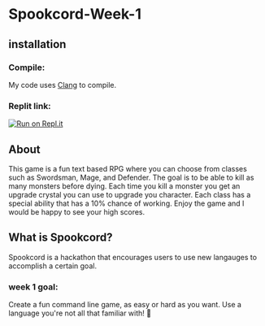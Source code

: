 # Spookcord-Week-1

## installation 

### Compile:
My code uses [Clang](https://clang.llvm.org/get_started.html) to compile.

### Replit link:
[![Run on Repl.it](https://replit.com/badge/github/Flow-Glow/Spookcord-Week-1)](https://replit.com/new/github/Flow-Glow/Spookcord-Week-1)

## About
This game is a fun text based RPG where you can choose from classes such as Swordsman, Mage, and Defender. The goal is to be able to kill as many monsters before dying. Each time you kill a monster you get an upgrade crystal you can use to upgrade you character. Each class has a special ability that has a 10% chance of working. Enjoy the game and I would be happy to see your high scores.  

## What is Spookcord?
Spookcord is a hackathon that encourages users to use new langauges to accomplish a certain goal.

### week 1 goal:
Create a fun command line game, as easy or hard as you want. Use a language you're not all that familiar with! 🎃
